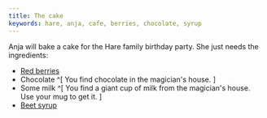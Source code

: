 ```yaml
---
title: The cake
keywords: hare, anja, cafe, berries, chocolate, syrup
---
```


Anja will bake a cake for the Hare family birthday party. She just needs the ingredients:
 - [Red berries](010-red-berries.md)
 - Chocolate ^[ You find chocolate in the magician's house. ]
 - Some milk ^[ You find a giant cup of milk from the magician's house. Use your mug to get it. ]
 - [Beet syrup](020-beet-syrup.md)

